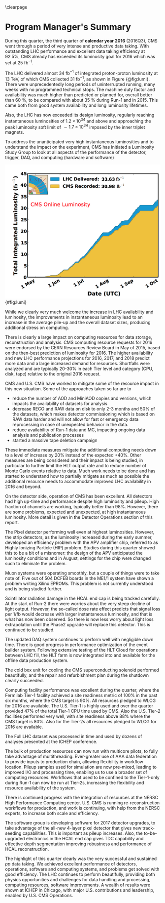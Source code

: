 \clearpage

# Program Manager's Summary

During this quarter, the third quarter of  **calendar year 2016** (2016Q3), CMS went through a period of very intense and productive data taking. With outstanding LHC performance and excellent data taking efficiency at 92.5%, CMS already has exceeded its luminosity goal for 2016 which was set at 25 fb$^{-1}$.

The LHC delivered almost 34 fb$^{-1}$ of integrated proton-proton luminosity at 13 TeV, of which CMS collected  31 fb$^{-1}$, as shown in Figure {@fig:lumi}. There were unprecedentedly long periods of uninterrupted running, many weeks with no programmed technical stops. The machine duty factor and availability was much higher than predicted or planned for, overall better than 60 %, to be compared with about 35 % during Run-1 and in 2015. This came both from good system availability and long luminosity lifetimes.

Also, the LHC has now exceeded its design luminosity, regularly reaching instantaneous luminosities of $1.2 \times 10^{34}$ and above and approaching the peak luminosity soft limit of $\sim 1.7 \times 10^{34}$ imposed by the inner triplet magnets. 

To address the unanticipated very high instantaneous luminosities and to understand the impact on the experiment, CMS has initiated a Luminosity Study Group to look at all aspects of the performance of the detector, trigger, DAQ, and computing (hardware and software)

![Integrated luminosity accumulated during this quarter.](figures/2016-09-lumi.png){#fig:lumi}

While we clearly very much welcome the increase in LHC availability and luminosity, the improvements in instantaneous luminosity lead to an increase in the average pile-up  and the overall dataset sizes, producing additional stress on computing.

There is clearly a large impact on computing resources for data storage, reconstruction and analysis. CMS computing resource requests for 2016 were endorsed by the CERN Resources Review Board in May of 2015, based on the then-best prediction of luminosity for 2016.  The higher availability and new LHC performance projections for 2016, 2017, and 2018 predict more data and a large increased demand for resources. Shortfalls were analyzed and are typically 20-30% in each Tier level and category (CPU, disk, tape) relative to the original 2016 request.

CMS and U.S. CMS have worked to mitigate some of the resource impact in this new situation. Some of the approaches taken so far are to 

- reduce the number of AOD and MiniAOD copies and versions, which impacts the availability of datasets for analysis
- decrease RECO and RAW data on disk to only 2-3 months and 50% of the datasets, which makes detector commissioning which is based on RAW data harder and will not allow for fast or emergency data reprocessing in case of unexpected behavior in the data. 
- reduce availability of Run-1 data and MC, impacting ongoing data analysis and publication processes
- started a massive tape deletion campaign

These immediate measures mitigate the additional computing needs down to a level of increase by 20% instead of the expected +40%. Other measures are being considered and their impact is being studied, in particular to further limit the HLT output rate and to reduce number of Monte Carlo events relative to data. Much work needs to be done and has started to understand how to partially mitigate as much as possible the additional resource needs to accommodate improved LHC availability in 2016 and beyond. 

On the detector side, operation of CMS has been excellent. All detectors had high up-time and performance despite high luminosity and pileup. High fraction of channels are working, typically better than 98%. However, there are some problems, expected and unexpected, at high instantaneous luminosity. More  detail is given in the Detector Operations section of this report. 

The Pixel detector performing well even at highest luminosities. However, the strip detectors, as the luminosity increased during the early summer, developed an efficiency problem with the APV amplifier chip, referred to as Highly Ionizing Particle (HIP) problem. Studies during this quarter showed this to be a bit of a misnomer: the design of the APV anticipated the luminosity conditions and in August, settings for the chip were changed such to eliminate the problem.

Muon systems were operating smoothly, but a couple of things were to take note of. Five out of 504 DCFEB boards in the ME1/1 system have shown a problem writing Xilinx EPROMs. This problem is not currently understood and is being studied further. 

Scintillator radiation damage in the HCAL end cap is being tracked carefully. At the start of Run-2 there were worries about the very steep decline of light output. However, the so-called dose rate effect predicts that signal loss per 1/fb would decrease with larger instantaneous luminosity, and that is what has now been observed. So  there is now less worry about light loss extrapolation until the Phase2 upgrade will replace this detector. This is continued to be studied. 

The updated DAQ system continues to perform well with negligible down time. There is good progress in performance optimization of the event builder system. Following extensive testing of the HLT Cloud for operations between LHC fill, the HLT farm is now integrated into and available for the offline data production system.

The cold box unit for cooling the CMS superconducting solenoid performed beautifully, and the repair and refurbishment plan during the shutdown clearly succeeded. 

Computing facility performance was excellent during the quarter, where the Fermilab Tier-1 facility achieved a site readiness metric of 100% in the past six months, where the CMS target is 90%. All resources pledged to WLCG for 2016 are available. The U.S. Tier-1 is highly used and over the quarter provided 47% of the total Tier-1 CPU time used by CMS. Also the U.S. Tier-2 facilities performed very well, with site readiness above 88% where the CMS target is 80%. Also for the Tier-2s all resources pledged to WLCG for 2016 are available.

The Full LHC dataset was processed in time and used by dozens of analyses presented at the ICHEP conference. 

The bulk of production resources can now run with multicore pilots, to fully take advantage of multithreading. Ever-greater use of AAA data federation to provide inputs to production chain, allowing flexibility in workflow location.  Pileup samples used for simulation are now pre-mixed, leading to improved I/O and processing time, enabling us to use a broader set of computing resources. Workflows that used to be confined to the Tier-1-only during Run-1 can now be run at Tier-2s, increasing the flexibility and resource availability of the system. 

There is continued progress with the integration of resources at the NERSC High Performance Computing center. U.S. CMS is running re-reconstruction workflows for production, and work is continuing, with help from the NERSC experts, to increase both scale and efficiency. 

The software group is developing software for 2017 detector upgrades, to take advantage of the all-new 4-layer pixel detector that gives new track-seeding capabilities. This is important as pileup increases. Also, the to-be-upgraded electronics in the HCAL end cap gives TDC capability and effective depth segmentation improving robustness and performance of HCAL reconstruction. 

The highlight of this quarter clearly was the very successful and sustained $pp$ data taking. We achieved excellent performance of detectors, operations, software and computing systems, and problems get solved with good efficiency. The LHC continues to perform beautifully, providing both physics opportunities and challenges for data handling and processing, computing resources, software improvements. A wealth of results were shown at ICHEP in Chicago, with major U.S. contributions and leadership, enabled by U.S. CMS Operations. 
